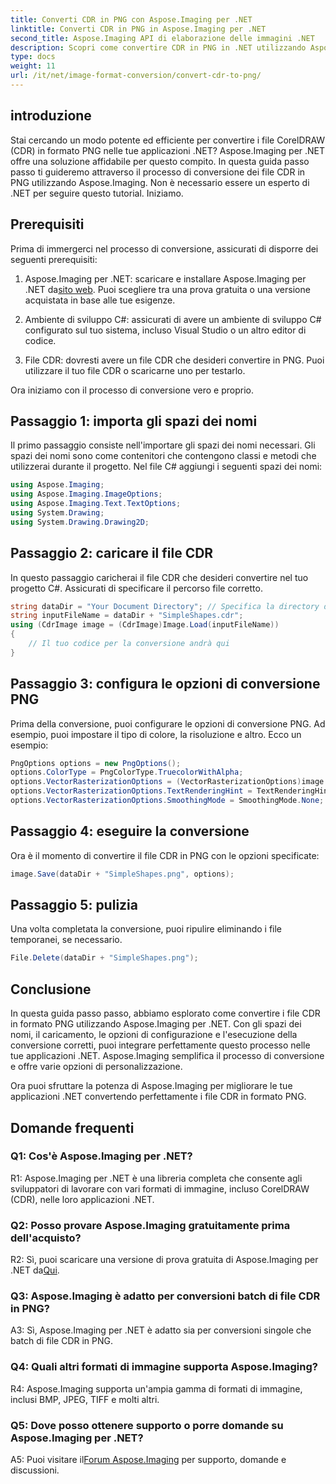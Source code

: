 ```yaml
---
title: Converti CDR in PNG con Aspose.Imaging per .NET
linktitle: Converti CDR in PNG in Aspose.Imaging per .NET
second_title: Aspose.Imaging API di elaborazione delle immagini .NET
description: Scopri come convertire CDR in PNG in .NET utilizzando Aspose.Imaging. Questa guida passo passo semplifica il processo.
type: docs
weight: 11
url: /it/net/image-format-conversion/convert-cdr-to-png/
---
```

## introduzione

Stai cercando un modo potente ed efficiente per convertire i file CorelDRAW (CDR) in formato PNG nelle tue applicazioni .NET? Aspose.Imaging per .NET offre una soluzione affidabile per questo compito. In questa guida passo passo ti guideremo attraverso il processo di conversione dei file CDR in PNG utilizzando Aspose.Imaging. Non è necessario essere un esperto di .NET per seguire questo tutorial. Iniziamo.

## Prerequisiti

Prima di immergerci nel processo di conversione, assicurati di disporre dei seguenti prerequisiti:

1.  Aspose.Imaging per .NET: scaricare e installare Aspose.Imaging per .NET da[sito web](https://releases.aspose.com/imaging/net/). Puoi scegliere tra una prova gratuita o una versione acquistata in base alle tue esigenze.

2. Ambiente di sviluppo C#: assicurati di avere un ambiente di sviluppo C# configurato sul tuo sistema, incluso Visual Studio o un altro editor di codice.

3. File CDR: dovresti avere un file CDR che desideri convertire in PNG. Puoi utilizzare il tuo file CDR o scaricarne uno per testarlo.

Ora iniziamo con il processo di conversione vero e proprio.

## Passaggio 1: importa gli spazi dei nomi

Il primo passaggio consiste nell'importare gli spazi dei nomi necessari. Gli spazi dei nomi sono come contenitori che contengono classi e metodi che utilizzerai durante il progetto. Nel file C# aggiungi i seguenti spazi dei nomi:

```csharp
using Aspose.Imaging;
using Aspose.Imaging.ImageOptions;
using Aspose.Imaging.Text.TextOptions;
using System.Drawing;
using System.Drawing.Drawing2D;
```

## Passaggio 2: caricare il file CDR

In questo passaggio caricherai il file CDR che desideri convertire nel tuo progetto C#. Assicurati di specificare il percorso file corretto.

```csharp
string dataDir = "Your Document Directory"; // Specifica la directory dei tuoi documenti
string inputFileName = dataDir + "SimpleShapes.cdr";
using (CdrImage image = (CdrImage)Image.Load(inputFileName))
{
    // Il tuo codice per la conversione andrà qui
}
```

## Passaggio 3: configura le opzioni di conversione PNG

Prima della conversione, puoi configurare le opzioni di conversione PNG. Ad esempio, puoi impostare il tipo di colore, la risoluzione e altro. Ecco un esempio:

```csharp
PngOptions options = new PngOptions();
options.ColorType = PngColorType.TruecolorWithAlpha;
options.VectorRasterizationOptions = (VectorRasterizationOptions)image.GetDefaultOptions(new object[] { Color.White, image.Width, image.Height });
options.VectorRasterizationOptions.TextRenderingHint = TextRenderingHint.SingleBitPerPixel;
options.VectorRasterizationOptions.SmoothingMode = SmoothingMode.None;
```

## Passaggio 4: eseguire la conversione

Ora è il momento di convertire il file CDR in PNG con le opzioni specificate:

```csharp
image.Save(dataDir + "SimpleShapes.png", options);
```

## Passaggio 5: pulizia

Una volta completata la conversione, puoi ripulire eliminando i file temporanei, se necessario.

```csharp
File.Delete(dataDir + "SimpleShapes.png");
```

## Conclusione

In questa guida passo passo, abbiamo esplorato come convertire i file CDR in formato PNG utilizzando Aspose.Imaging per .NET. Con gli spazi dei nomi, il caricamento, le opzioni di configurazione e l'esecuzione della conversione corretti, puoi integrare perfettamente questo processo nelle tue applicazioni .NET. Aspose.Imaging semplifica il processo di conversione e offre varie opzioni di personalizzazione.

Ora puoi sfruttare la potenza di Aspose.Imaging per migliorare le tue applicazioni .NET convertendo perfettamente i file CDR in formato PNG.

## Domande frequenti

### Q1: Cos'è Aspose.Imaging per .NET?

R1: Aspose.Imaging per .NET è una libreria completa che consente agli sviluppatori di lavorare con vari formati di immagine, incluso CorelDRAW (CDR), nelle loro applicazioni .NET.

### Q2: Posso provare Aspose.Imaging gratuitamente prima dell'acquisto?

 R2: Sì, puoi scaricare una versione di prova gratuita di Aspose.Imaging per .NET da[Qui](https://releases.aspose.com/).

### Q3: Aspose.Imaging è adatto per conversioni batch di file CDR in PNG?

A3: Sì, Aspose.Imaging per .NET è adatto sia per conversioni singole che batch di file CDR in PNG.

### Q4: Quali altri formati di immagine supporta Aspose.Imaging?

R4: Aspose.Imaging supporta un'ampia gamma di formati di immagine, inclusi BMP, JPEG, TIFF e molti altri.

### Q5: Dove posso ottenere supporto o porre domande su Aspose.Imaging per .NET?

 A5: Puoi visitare il[Forum Aspose.Imaging](https://forum.aspose.com/) per supporto, domande e discussioni.